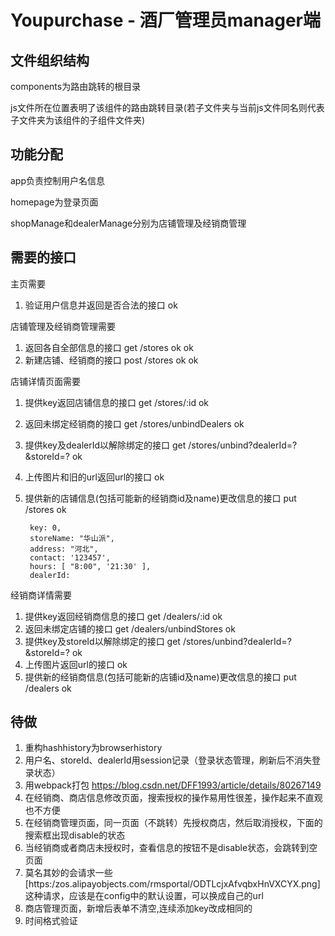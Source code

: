 # Youpurchase - 酒厂管理员manager端

## 文件组织结构

components为路由跳转的根目录

js文件所在位置表明了该组件的路由跳转目录(若子文件夹与当前js文件同名则代表子文件夹为该组件的子组件文件夹)

## 功能分配

app负责控制用户名信息

homepage为登录页面

shopManage和dealerManage分别为店铺管理及经销商管理

## 需要的接口

主页需要

1. 验证用户信息并返回是否合法的接口 ok

店铺管理及经销商管理需要

1. 返回各自全部信息的接口 get /stores ok ok
2. 新建店铺、经销商的接口 post /stores  ok ok

店铺详情页面需要

1. 提供key返回店铺信息的接口                                    get /stores/:id  ok
2. 返回未绑定经销商的接口                                       get /stores/unbindDealers  ok
3. 提供key及dealerId以解除绑定的接口                               get /stores/unbind?dealerId=?&storeId=? ok
4. 上传图片和旧的url返回url的接口                               ok
5. 提供新的店铺信息(包括可能新的经销商id及name)更改信息的接口       put /stores ok

        key: 0, 
        storeName: "华山派", 
        address: "河北",  
        contact: '123457', 
        hours: [ "8:00", '21:30' ],
        dealerId: 

经销商详情需要

1. 提供key返回经销商信息的接口 get /dealers/:id  ok
2. 返回未绑定店铺的接口     get /dealers/unbindStores ok
3. 提供key及storeId以解除绑定的接口 get /stores/unbind?dealerId=?&storeId=? ok
4. 上传图片返回url的接口                                        ok
5. 提供新的经销商信息(包括可能新的店铺id及name)更改信息的接口   put /dealers ok

## 待做

1. 重构hashhistory为browserhistory
2. 用户名、storeId、dealerId用session记录（登录状态管理，刷新后不消失登录状态）
3. 用webpack打包 https://blog.csdn.net/DFF1993/article/details/80267149
4. 在经销商、商店信息修改页面，搜索授权的操作易用性很差，操作起来不直观也不方便
5. 在经销商管理页面，同一页面（不跳转）先授权商店，然后取消授权，下面的搜索框出现disable的状态
6. 当经销商或者商店未授权时，查看信息的按钮不是disable状态，会跳转到空页面
7. 莫名其妙的会请求一些[https:/zos.alipayobjects.com/rmsportal/ODTLcjxAfvqbxHnVXCYX.png]这种请求，应该是在config中的默认设置，可以换成自己的url
8. 商店管理页面，新增后表单不清空,连续添加key改成相同的
9. 时间格式验证